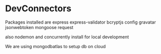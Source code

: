# DevConnectors

Packages installed are express express-validator bcryptjs config gravatar jsonwebtoken mongoose request 

also nodemon and concurrently install for local development

We are using mongodbatlas to setup db on cloud


